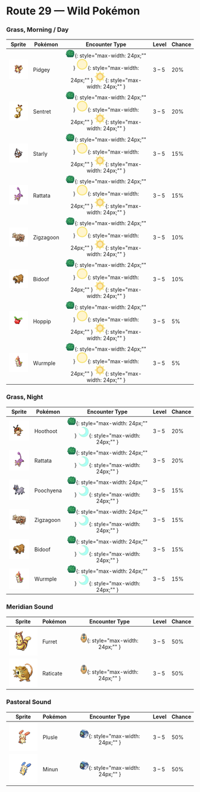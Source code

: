 # Route 29 — Wild Pokémon

### Grass, Morning / Day

| Sprite | Pokémon | Encounter Type | Level | Chance |
|:------:|---------|:--------------:|-------|--------|
| ![Pidgey](../../assets/sprites/pidgey/front.gif "Pidgey") | Pidgey | ![Grass](../../assets/encounter_types/grass.png "Grass"){: style="max-width: 24px;"" } ![Morning](../../assets/encounter_types/morning.png "Morning"){: style="max-width: 24px;"" } ![Day](../../assets/encounter_types/day.png "Day"){: style="max-width: 24px;"" } | 3 – 5 | 20% |
| ![Sentret](../../assets/sprites/sentret/front.gif "Sentret") | Sentret | ![Grass](../../assets/encounter_types/grass.png "Grass"){: style="max-width: 24px;"" } ![Morning](../../assets/encounter_types/morning.png "Morning"){: style="max-width: 24px;"" } ![Day](../../assets/encounter_types/day.png "Day"){: style="max-width: 24px;"" } | 3 – 5 | 20% |
| ![Starly](../../assets/sprites/starly/front.gif "Starly") | Starly | ![Grass](../../assets/encounter_types/grass.png "Grass"){: style="max-width: 24px;"" } ![Morning](../../assets/encounter_types/morning.png "Morning"){: style="max-width: 24px;"" } ![Day](../../assets/encounter_types/day.png "Day"){: style="max-width: 24px;"" } | 3 – 5 | 15% |
| ![Rattata](../../assets/sprites/rattata/front.gif "Rattata") | Rattata | ![Grass](../../assets/encounter_types/grass.png "Grass"){: style="max-width: 24px;"" } ![Morning](../../assets/encounter_types/morning.png "Morning"){: style="max-width: 24px;"" } ![Day](../../assets/encounter_types/day.png "Day"){: style="max-width: 24px;"" } | 3 – 5 | 15% |
| ![Zigzagoon](../../assets/sprites/zigzagoon/front.gif "Zigzagoon") | Zigzagoon | ![Grass](../../assets/encounter_types/grass.png "Grass"){: style="max-width: 24px;"" } ![Morning](../../assets/encounter_types/morning.png "Morning"){: style="max-width: 24px;"" } ![Day](../../assets/encounter_types/day.png "Day"){: style="max-width: 24px;"" } | 3 – 5 | 10% |
| ![Bidoof](../../assets/sprites/bidoof/front.gif "Bidoof") | Bidoof | ![Grass](../../assets/encounter_types/grass.png "Grass"){: style="max-width: 24px;"" } ![Morning](../../assets/encounter_types/morning.png "Morning"){: style="max-width: 24px;"" } ![Day](../../assets/encounter_types/day.png "Day"){: style="max-width: 24px;"" } | 3 – 5 | 10% |
| ![Hoppip](../../assets/sprites/hoppip/front.gif "Hoppip") | Hoppip | ![Grass](../../assets/encounter_types/grass.png "Grass"){: style="max-width: 24px;"" } ![Morning](../../assets/encounter_types/morning.png "Morning"){: style="max-width: 24px;"" } ![Day](../../assets/encounter_types/day.png "Day"){: style="max-width: 24px;"" } | 3 – 5 | 5% |
| ![Wurmple](../../assets/sprites/wurmple/front.gif "Wurmple") | Wurmple | ![Grass](../../assets/encounter_types/grass.png "Grass"){: style="max-width: 24px;"" } ![Morning](../../assets/encounter_types/morning.png "Morning"){: style="max-width: 24px;"" } ![Day](../../assets/encounter_types/day.png "Day"){: style="max-width: 24px;"" } | 3 – 5 | 5% |

### Grass, Night

| Sprite | Pokémon | Encounter Type | Level | Chance |
|:------:|---------|:--------------:|-------|--------|
| ![Hoothoot](../../assets/sprites/hoothoot/front.gif "Hoothoot") | Hoothoot | ![Grass](../../assets/encounter_types/grass.png "Grass"){: style="max-width: 24px;"" } ![Night](../../assets/encounter_types/night.png "Night"){: style="max-width: 24px;"" } | 3 – 5 | 20% |
| ![Rattata](../../assets/sprites/rattata/front.gif "Rattata") | Rattata | ![Grass](../../assets/encounter_types/grass.png "Grass"){: style="max-width: 24px;"" } ![Night](../../assets/encounter_types/night.png "Night"){: style="max-width: 24px;"" } | 3 – 5 | 20% |
| ![Poochyena](../../assets/sprites/poochyena/front.gif "Poochyena") | Poochyena | ![Grass](../../assets/encounter_types/grass.png "Grass"){: style="max-width: 24px;"" } ![Night](../../assets/encounter_types/night.png "Night"){: style="max-width: 24px;"" } | 3 – 5 | 15% |
| ![Zigzagoon](../../assets/sprites/zigzagoon/front.gif "Zigzagoon") | Zigzagoon | ![Grass](../../assets/encounter_types/grass.png "Grass"){: style="max-width: 24px;"" } ![Night](../../assets/encounter_types/night.png "Night"){: style="max-width: 24px;"" } | 3 – 5 | 15% |
| ![Bidoof](../../assets/sprites/bidoof/front.gif "Bidoof") | Bidoof | ![Grass](../../assets/encounter_types/grass.png "Grass"){: style="max-width: 24px;"" } ![Night](../../assets/encounter_types/night.png "Night"){: style="max-width: 24px;"" } | 3 – 5 | 15% |
| ![Wurmple](../../assets/sprites/wurmple/front.gif "Wurmple") | Wurmple | ![Grass](../../assets/encounter_types/grass.png "Grass"){: style="max-width: 24px;"" } ![Night](../../assets/encounter_types/night.png "Night"){: style="max-width: 24px;"" } | 3 – 5 | 15% |

### Meridian Sound

| Sprite | Pokémon | Encounter Type | Level | Chance |
|:------:|---------|:--------------:|-------|--------|
| ![Furret](../../assets/sprites/furret/front.gif "Furret") | Furret | ![Meridian Sound](../../assets/encounter_types/meridian_sound.png "Meridian Sound"){: style="max-width: 24px;"" } | 3 – 5 | 50% |
| ![Raticate](../../assets/sprites/raticate/front.gif "Raticate") | Raticate | ![Meridian Sound](../../assets/encounter_types/meridian_sound.png "Meridian Sound"){: style="max-width: 24px;"" } | 3 – 5 | 50% |

### Pastoral Sound

| Sprite | Pokémon | Encounter Type | Level | Chance |
|:------:|---------|:--------------:|-------|--------|
| ![Plusle](../../assets/sprites/plusle/front.gif "Plusle") | Plusle | ![Pastoral Sound](../../assets/encounter_types/pastoral_sound.png "Pastoral Sound"){: style="max-width: 24px;"" } | 3 – 5 | 50% |
| ![Minun](../../assets/sprites/minun/front.gif "Minun") | Minun | ![Pastoral Sound](../../assets/encounter_types/pastoral_sound.png "Pastoral Sound"){: style="max-width: 24px;"" } | 3 – 5 | 50% |

